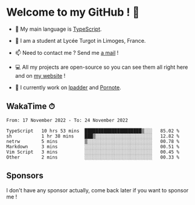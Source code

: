 # Welcome to my GitHub ! 🌃

- 🔭 My main language is [TypeScript](https://www.typescriptlang.org/).

- 🌱 I am a student at Lycée Turgot in Limoges, France.

- 📫 Need to contact me ? Send me <a href="mailto:mikkel@milescode.dev">a mail</a> !

- 💻 All my projects are open-source so you can see them all right here and on <a href="https://www.vexcited.ml">my website</a> !

- 👀 I currently work on [lpadder](https://github.com/Vexcited/lpadder) and [Pornote](https://github.com/Vexcited/Pornote).

## WakaTime ⏱

<!--START_SECTION:waka-->

```text
From: 17 November 2022 - To: 24 November 2022

TypeScript   10 hrs 53 mins  █████████████████████▒░░░   85.02 %
sh           1 hr 38 mins    ███▒░░░░░░░░░░░░░░░░░░░░░   12.82 %
netrw        5 mins          ▒░░░░░░░░░░░░░░░░░░░░░░░░   00.78 %
Markdown     3 mins          ░░░░░░░░░░░░░░░░░░░░░░░░░   00.51 %
Vim Script   3 mins          ░░░░░░░░░░░░░░░░░░░░░░░░░   00.45 %
Other        2 mins          ░░░░░░░░░░░░░░░░░░░░░░░░░   00.33 %
```

<!--END_SECTION:waka-->

## Sponsors

I don't have any sponsor actually, come back later if you want to sponsor me !
